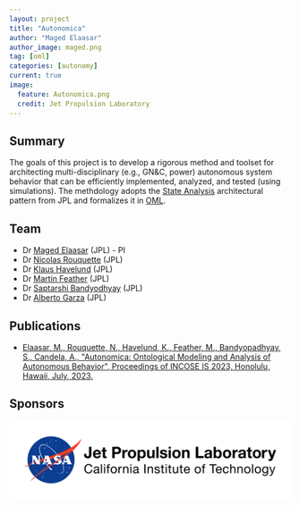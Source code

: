 ```yaml
---
layout: project
title: "Autonomica"
author: "Maged Elaasar"
author_image: maged.png
tag: [oml]
categories: [autonomy]
current: true
image:
  feature: Autonomica.png
  credit: Jet Propulsion Laboratory
---
```


## Summary

The goals of this project is to develop a rigorous method and toolset for architecting multi-disciplinary (e.g., GN&C, power) autonomous system behavior that can be efficiently implemented, analyzed, and tested (using simulations). The methdology adopts the [State Analysis](https://mds.jpl.nasa.gov/public/sa/) architectural pattern from JPL and formalizes it in [OML](http://www.opencaesar.io/oml/).

## Team

- Dr [Maged Elaasar](maged.e.elaasar@jpl.nasa.gov) (JPL) - PI
- Dr [Nicolas Rouquette](nicolas.f.rouquette@jpl.nasa.gov) (JPL)
- Dr [Klaus Havelund](klaus.havelund@jpl.nasa.gov) (JPL)
- Dr [Martin Feather](martin.s.feather@jpl.nasa.gov) (JPL)
- Dr [Saptarshi Bandyodhyay](saptarshi.bandyopadhyay@jpl.nasa.gov) (JPL)
- Dr [Alberto Garza](alberto.candela.garza@jpl.nasa.gov) (JPL)

## Publications

- [Elaasar, M., Rouquette, N., Havelund, K., Feather, M., Bandyopadhyay, S., Candela, A., "Autonomica: Ontological Modeling and Analysis of Autonomous Behavior", Proceedings of INCOSE IS 2023, Honolulu, Hawaii, July, 2023.](/papers/2023-07-20-Autonomica-Ontological-Modeling-and-Analysis-of-Autonomous-Behavior.html)

## Sponsors

[![JPL](/assets/img/jpl-logo.png)](https://www.jpl.nasa.gov/)